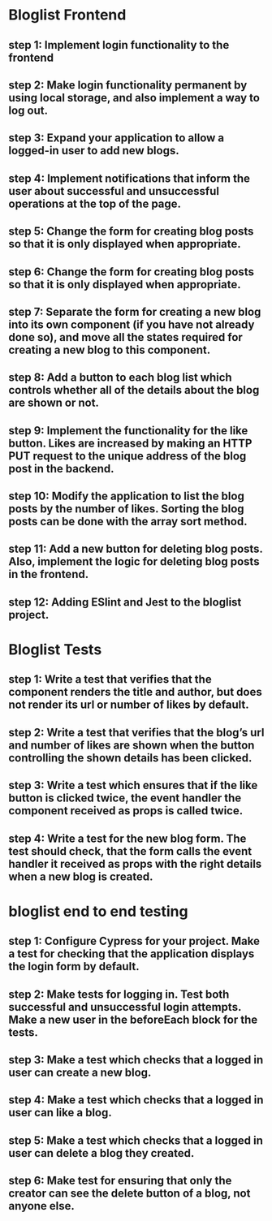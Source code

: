 # Bloglist Frontend

## step 1: Implement login functionality to the frontend

## step 2: Make login functionality permanent by using local storage, and also implement a way to log out.

## step 3: Expand your application to allow a logged-in user to add new blogs.

## step 4: Implement notifications that inform the user about successful and unsuccessful operations at the top of the page.

## step 5: Change the form for creating blog posts so that it is only displayed when appropriate.

## step 6: Change the form for creating blog posts so that it is only displayed when appropriate.

## step 7: Separate the form for creating a new blog into its own component (if you have not already done so), and move all the states required for creating a new blog to this component.

## step 8: Add a button to each blog list which controls whether all of the details about the blog are shown or not. 

## step 9: Implement the functionality for the like button. Likes are increased by making an HTTP PUT request to the unique address of the blog post in the backend. 

## step 10: Modify the application to list the blog posts by the number of likes. Sorting the blog posts can be done with the array sort method.

## step 11: Add a new button for deleting blog posts. Also, implement the logic for deleting blog posts in the frontend.
## step 12: Adding  ESlint and Jest to the bloglist project.

# Bloglist Tests

## step 1: Write a test that verifies that the component renders the title and author, but does not render its url or number of likes by default.

## step 2: Write a test that verifies that the blog’s url and number of likes are shown when the button controlling the shown details has been clicked.

## step 3: Write a test which ensures that if the like button is clicked twice, the event handler the component received as props is called twice.

## step 4: Write a test for the new blog form. The test should check, that the form calls the event handler it received as props with the right details when a new blog is created.

# bloglist end to end testing
## step 1: Configure Cypress for your project. Make a test for checking that the application displays the login form by default.

## step 2: Make tests for logging in. Test both successful and unsuccessful login attempts. Make a new user in the beforeEach block for the tests.

## step 3: Make a test which checks that a logged in user can create a new blog.

## step 4: Make a test which checks that a logged in user can like a blog.

## step 5: Make a test which checks that a logged in user can delete a blog they created.

## step 6: Make test for ensuring that only the creator can see the delete button of a blog, not anyone else.